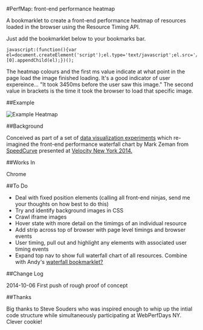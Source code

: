 #PerfMap: front-end performance heatmap

A bookmarklet to create a front-end performance heatmap of resources loaded in the browser using the Resource Timing API.

Just add the bookmarklet below to your bookmarks bar.

```
javascript:(function(){var el=document.createElement('script');el.type='text/javascript';el.src='//zeman.github.io/perfmap/perfmap.js';document.getElementsByTagName('body')[0].appendChild(el);})();
```

The heatmap colours and the first ms value indicate at what point in the page load the image finished loading. It's a good indicator of user expereince... "It took 3450ms before the user saw this image." The second value in brackets is the time it took the browser to load that specific image.

##Example

![Example Heatmap](http://zeman.github.io/perfmap/example.jpg)

##Background

Conceived as part of a set of [data visualization experiments](http://lab.speedcurve.com) which re-imagined the front-end performance waterfall chart by Mark Zeman from [SpeedCurve](http://speedcurve.com) presented at [Velocity New York 2014.](http://speedcurve.com/blog/velocity-a-better-waterfall-chart/)

##Works In

Chrome

##To Do

- Deal with fixed position elements (calling all front-end ninjas, send me your thoughts on how best to do this)
- Try and identify background images in CSS
- Crawl iframe images
- Hover state with more detail on the timimgs of an individual resource
- Add strip across top of browser with page level timings and browser events
- User timing, pull out and highlight any elements with associated user timing events
- Expand top nav to show full waterfall chart of all resources. Combine with Andy's [waterfall bookmarklet?](https://github.com/andydavies/waterfall)

##Change Log

2014-10-06 First push of rough proof of concept

##Thanks

Big thanks to Steve Souders who was inspired enough to whip up the intial code structure while simultaneously participating at WebPerfDays NY. Clever cookie!